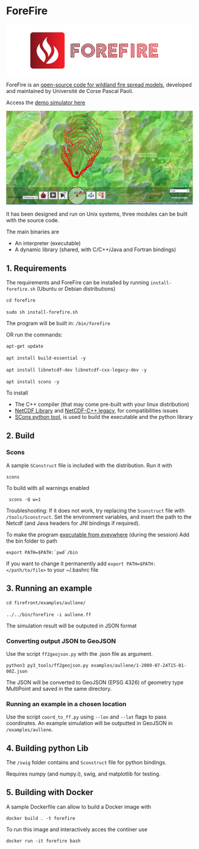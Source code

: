 # ForeFire

![logo](./doc/forefire.jpg)

ForeFire is an [open-source code for wildland fire spread models](https://www.researchgate.net/publication/278769168_ForeFire_open-source_code_for_wildland_fire_spread_models), developed and maintained by Université de Corse Pascal Paoli.

Access the [demo simulator here](http://forefire.univ-corse.fr/sim/dev/)

![demo](./doc/sim-forefire.jpg)


It has been designed and run on Unix systems, three modules can be built with the source code.

The main binaries are
  
  - An interpreter (executable)
  - A dynamic library (shared, with C/C++/Java and Fortran bindings)

## 1. Requirements

The requirements and ForeFire can be installed by running `install-forefire.sh` (Ubuntu or Debian distributions)

```
cd forefire

sudo sh install-forefire.sh
```

The program will be built in: `/bin/forefire`

OR run the commands:

```
apt-get update

apt install build-essential -y

apt install libnetcdf-dev libnetcdf-cxx-legacy-dev -y

apt install scons -y
```

To install
- The C++ compiler (that may come pre-built with your linux distribution)
- [NetCDF Library](https://www.unidata.ucar.edu/software/netcdf/) and [NetCDF-C++ legacy](https://www.unidata.ucar.edu/downloads/netcdf/netcdf-cxx/index.jsp), for compatibilities issues
- [SCons python tool](https://www.scons.org/), is used to build the executable and the python library

## 2. Build

### Scons

A sample `SConstruct` file is included with the distribution.
Run it with
```
scons
```

To build with all warnings enabled
```
 scons -Q w=1
```

Troubleshooting: If it does not work, try replacing the `Sconstruct` file with `/tools/Sconstruct`. Set the environment variables, and insert the path to the Netcdf (and Java headers for JNI bindings if required).

To make the program [executable from eveywhere](https://unix.stackexchange.com/questions/3809/how-can-i-make-a-program-executable-from-everywhere) (during the session) Add the bin folder to path
```
export PATH=$PATH:`pwd`/bin
```
If you want to change it permanently add `export PATH=$PATH:</path/to/file>` to your ~/.bashrc file

## 3. Running an example

```
cd firefront/examples/aullene/

../../bin/forefire -i aullene.ff
```
The simulation result will be outputed in JSON format

### Converting output JSON to GeoJSON


Use the script `ff2geojson.py` with the .json file as argument.
```
python3 py3_tools/ff2geojson.py examples/aullene/1-2009-07-24T15-01-00Z.json
```
The JSON will be converted to GeoJSON (EPSG 4326) of geometry type MultiPoint and saved in the same directory.

### Running an example in a chosen location

Use the script `coord_to_ff.py` using `--lon` and `--lat` flags to pass coordinates. An example simulation will be outputted in GeoJSON in `/examples/aullene`.

## 4. Building python Lib
The `/swig` folder contains and `Sconstruct` file for python bindings.

Requires numpy (and numpy.i), swig, and matplotlib for testing. 

## 5. Building with Docker
A sample Dockerfile can allow to build a Docker image with
```
docker build . -t forefire
```

To run this image and interactively acces the continer use
```
docker run -it forefire bash
```